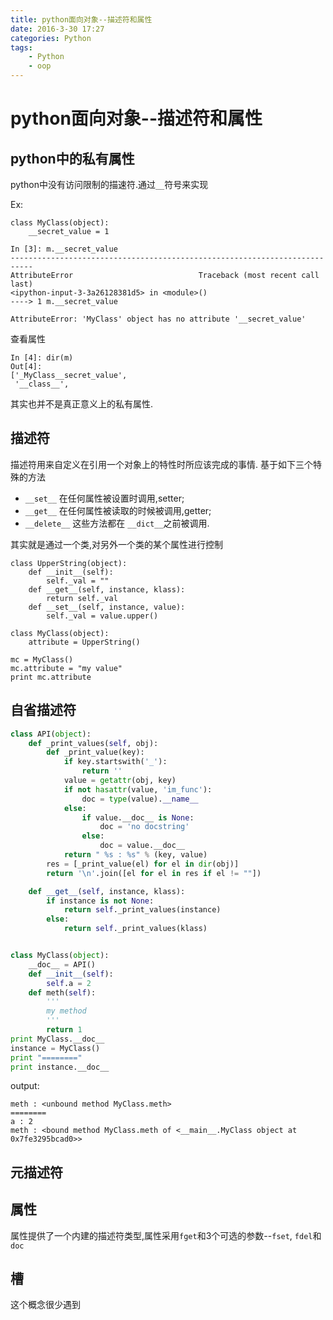 ```yaml
---
title: python面向对象--描述符和属性
date: 2016-3-30 17:27
categories: Python
tags:
	- Python
	- oop
---
```

# python面向对象--描述符和属性

## python中的私有属性
python中没有访问限制的描速符.通过`__`符号来实现

Ex:

```
class MyClass(object):
    __secret_value = 1
```

```
In [3]: m.__secret_value
---------------------------------------------------------------------------
AttributeError                            Traceback (most recent call last)
<ipython-input-3-3a26128381d5> in <module>()
----> 1 m.__secret_value

AttributeError: 'MyClass' object has no attribute '__secret_value'
```
查看属性
```
In [4]: dir(m)
Out[4]:
['_MyClass__secret_value',
 '__class__',

```
其实也并不是真正意义上的私有属性.

## 描述符
描述符用来自定义在引用一个对象上的特性时所应该完成的事情.
基于如下三个特殊的方法

* `__set__` 在任何属性被设置时调用,setter;
* `__get__` 在任何属性被读取的时候被调用,getter;
* `__delete__`
这些方法都在 `__dict__`之前被调用.

其实就是通过一个类,对另外一个类的某个属性进行控制

```
class UpperString(object):
	def __init__(self):
		self._val = ""
	def __get__(self, instance, klass):
		return self._val
	def __set__(self, instance, value):
		self._val = value.upper()

class MyClass(object):
	attribute = UpperString()

mc = MyClass()
mc.attribute = "my value"
print mc.attribute
```

## 自省描述符
```python
class API(object):
	def _print_values(self, obj):
		def _print_value(key):
			if key.startswith('_'):
				return ''
			value = getattr(obj, key)
			if not hasattr(value, 'im_func'):
				doc = type(value).__name__
			else:
				if value.__doc__ is None:
					doc = 'no docstring'
				else:
					doc = value.__doc__
			return " %s : %s" % (key, value)
		res = [_print_value(el) for el in dir(obj)]
		return '\n'.join([el for el in res if el != ""])

	def __get__(self, instance, klass):
		if instance is not None:
			return self._print_values(instance)
		else:
			return self._print_values(klass)


class MyClass(object):
	__doc__ = API()
	def __init__(self):
		self.a = 2
	def meth(self):
		'''
		my method
		'''
		return 1
print MyClass.__doc__
instance = MyClass()
print "========"
print instance.__doc__
```

output:

```
meth : <unbound method MyClass.meth>
========
a : 2
meth : <bound method MyClass.meth of <__main__.MyClass object at 0x7fe3295bcad0>>
```

## 元描述符


## 属性
属性提供了一个内建的描述符类型,属性采用`fget`和3个可选的参数--`fset`, `fdel`和`doc`

## 槽
这个概念很少遇到
